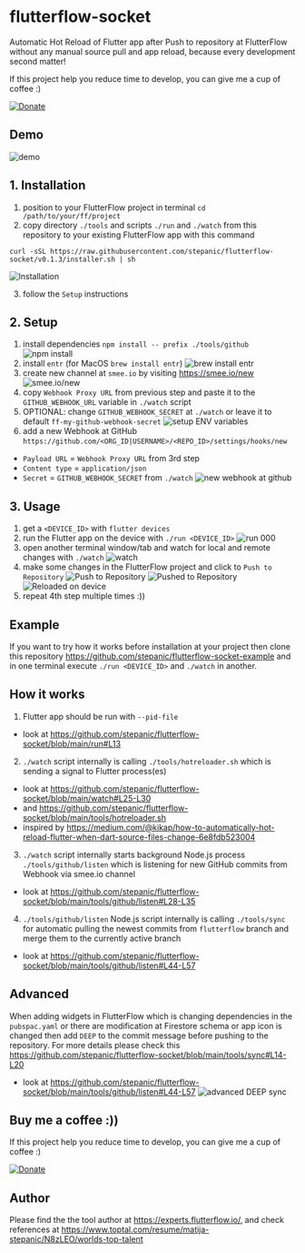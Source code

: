 # flutterflow-socket
Automatic Hot Reload of Flutter app after Push to repository at FlutterFlow without any manual source pull and app reload, because every development second matter!

If this project help you reduce time to develop, you can give me a cup of coffee :)

[![Donate](https://img.shields.io/badge/DONATE-%24-brightgreen)](https://ko-fi.com/stepanic)

## Demo

![demo](https://raw.githubusercontent.com/stepanic/flutterflow-socket/main/screenshots/000-demo.gif)

## 1. Installation

1. position to your FlutterFlow project in terminal `cd /path/to/your/ff/project`
2. copy directory `./tools` and scripts `./run` and `./watch` from this repository to your existing FlutterFlow app with this command

`curl -sSL https://raw.githubusercontent.com/stepanic/flutterflow-socket/v0.1.3/installer.sh | sh`

![Installation](https://raw.githubusercontent.com/stepanic/flutterflow-socket/692874364f8fa85fa2c198d6d31a2b7ef48d533e/screenshots/001-installation.png)

3. follow the `Setup` instructions

## 2. Setup

1. install dependencies `npm install -- prefix ./tools/github`
![npm install](https://raw.githubusercontent.com/stepanic/flutterflow-socket/main/screenshots/002-setup-npm-install.png)
2. install `entr` (for MacOS `brew install entr`)
![brew install entr](https://raw.githubusercontent.com/stepanic/flutterflow-socket/main/screenshots/003-setup-brew-install-entr.png)
3. create new channel at `smee.io` by visiting https://smee.io/new
![smee.io/new](https://raw.githubusercontent.com/stepanic/flutterflow-socket/main/screenshots/004-setup-smee-channel.png)
4. copy `Webhook Proxy URL` from previous step and paste it to the `GITHUB_WEBHOOK_URL` variable in `./watch` script
5. OPTIONAL: change `GITHUB_WEBHOOK_SECRET` at `./watch` or leave it to default `ff-my-github-webhook-secret`
![setup ENV variables](https://raw.githubusercontent.com/stepanic/flutterflow-socket/main/screenshots/005-setup-watch-config.png)
6. add a new Webhook at GitHub `https://github.com/<ORG_ID|USERNAME>/<REPO_ID>/settings/hooks/new`
  - `Payload URL` = `Webhook Proxy URL` from 3rd step
  - `Content type` = `application/json`
  - `Secret` = `GITHUB_WEBHOOK_SECRET` from `./watch`
![new webhook at github](https://raw.githubusercontent.com/stepanic/flutterflow-socket/main/screenshots/006-setup-github-webhook-new.png)

## 3. Usage

1. get a `<DEVICE_ID>` with `flutter devices`
2. run the Flutter app on the device with `./run <DEVICE_ID>`
![run 000](https://raw.githubusercontent.com/stepanic/flutterflow-socket/main/screenshots/007-usage-run-with-flutter-device-id.png)
3. open another terminal window/tab and watch for local and remote changes with `./watch`
![watch](https://raw.githubusercontent.com/stepanic/flutterflow-socket/main/screenshots/008-usage-watch.png)
4. make some changes in the FlutterFlow project and click to `Push to Repository`
![Push to Repository](https://raw.githubusercontent.com/stepanic/flutterflow-socket/main/screenshots/009-usage-ff-push-to-repository.png)
![Pushed to Repository](https://raw.githubusercontent.com/stepanic/flutterflow-socket/main/screenshots/010-usage-ff-pushed-to-repository.png)
![Reloaded on device](https://raw.githubusercontent.com/stepanic/flutterflow-socket/main/screenshots/011-usage-ff-reloaded-on-device.png)
5. repeat 4th step multiple times :))

## Example

If you want to try how it works before installation at your project then clone this repository https://github.com/stepanic/flutterflow-socket-example and in one terminal execute `./run <DEVICE_ID>` and `./watch` in another.

## How it works

1. Flutter app should be run with `--pid-file` 
- look at https://github.com/stepanic/flutterflow-socket/blob/main/run#L13

2. `./watch` script internally is calling `./tools/hotreloader.sh` which is sending a signal to Flutter process(es)
- look at https://github.com/stepanic/flutterflow-socket/blob/main/watch#L25-L30
- and https://github.com/stepanic/flutterflow-socket/blob/main/tools/hotreloader.sh
- inspired by https://medium.com/@kikap/how-to-automatically-hot-reload-flutter-when-dart-source-files-change-6e8fdb523004

3. `./watch` script internally starts background Node.js process `./tools/github/listen` which is listening for new GitHub commits from Webhook via smee.io channel
- look at https://github.com/stepanic/flutterflow-socket/blob/main/tools/github/listen#L28-L35

4. `./tools/github/listen` Node.js script internally is calling `./tools/sync` for automatic pulling the newest commits from `flutterflow` branch and merge them to the currently active branch
- look at https://github.com/stepanic/flutterflow-socket/blob/main/tools/github/listen#L44-L57

## Advanced

When adding widgets in FlutterFlow which is changing dependencies in the `pubspac.yaml` or there are modification at Firestore schema or app icon is changed then add `DEEP` to the commit message before pushing to the repository. For more details please check this https://github.com/stepanic/flutterflow-socket/blob/main/tools/sync#L14-L20

- look at https://github.com/stepanic/flutterflow-socket/blob/main/tools/github/listen#L44-L57
![advanced DEEP sync](https://raw.githubusercontent.com/stepanic/flutterflow-socket/main/screenshots/012-advanced-deep-sync.png)

## Buy me a coffee :))

If this project help you reduce time to develop, you can give me a cup of coffee :)

[![Donate](https://img.shields.io/badge/DONATE-%24-brightgreen)](https://ko-fi.com/stepanic)

## Author 

Please find the the tool author at https://experts.flutterflow.io/, and check references at https://www.toptal.com/resume/matija-stepanic/N8zLEO/worlds-top-talent
